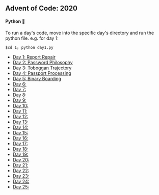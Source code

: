 ## Advent of Code: 2020

#### Python 🐍

To run a day's code, move into the specific day's directory and run the python file. e.g. for day 1: <br>
```console
$cd 1; python day1.py
```

* [Day 1: Report Repair](./1) 
* [Day 2: Password Philosophy](./2)
* [Day 3: Toboggan Trajectory](./3)
* [Day 4: Passport Processing](./4)
* [Day 5: Binary Boarding](./5)
* [Day 6: ](./6)
* [Day 7: ](./7)
* [Day 8: ](./8)
* [Day 9: ](./9)
* [Day 10: ](./10)
* [Day 11: ](./11)
* [Day 12: ](./12)
* [Day 13: ](./13)
* [Day 14: ](./14)
* [Day 15: ](./15)
* [Day 16: ](./16)
* [Day 17: ](./17)
* [Day 18: ](./18)
* [Day 19: ](./19)
* [Day 20: ](./20)
* [Day 21: ](./22)
* [Day 22: ](./22)
* [Day 23: ](./23)
* [Day 24: ](./24)
* [Day 25: ](./25)